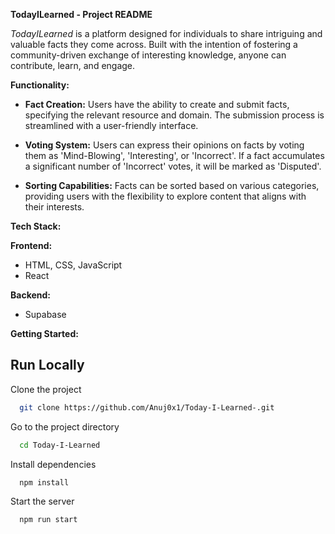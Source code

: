 **TodayILearned - Project README**

*TodayILearned* is a platform designed for individuals to share intriguing and valuable facts they come across. Built with the intention of fostering a community-driven exchange of interesting knowledge, anyone can contribute, learn, and engage.

**Functionality:**

- **Fact Creation:** Users have the ability to create and submit facts, specifying the relevant resource and domain. The submission process is streamlined with a user-friendly interface.

- **Voting System:** Users can express their opinions on facts by voting them as 'Mind-Blowing', 'Interesting', or 'Incorrect'. If a fact accumulates a significant number of 'Incorrect' votes, it will be marked as 'Disputed'.

- **Sorting Capabilities:** Facts can be sorted based on various categories, providing users with the flexibility to explore content that aligns with their interests.

**Tech Stack:**

**Frontend:**
- HTML, CSS, JavaScript
- React

**Backend:**
- Supabase

**Getting Started:**


## Run Locally

Clone the project

```bash
  git clone https://github.com/Anuj0x1/Today-I-Learned-.git
```

Go to the project directory

```bash
  cd Today-I-Learned
```

Install dependencies

```bash
  npm install
```

Start the server

```bash
  npm run start
```

